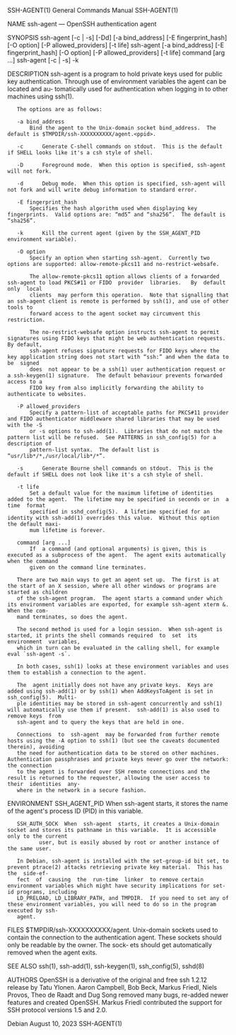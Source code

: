 SSH-AGENT(1)							    General Commands Manual							  SSH-AGENT(1)

NAME
       ssh-agent — OpenSSH authentication agent

SYNOPSIS
       ssh-agent [-c | -s] [-Dd] [-a bind_address] [-E fingerprint_hash] [-O option] [-P allowed_providers] [-t life]
       ssh-agent [-a bind_address] [-E fingerprint_hash] [-O option] [-P allowed_providers] [-t life] command [arg ...]
       ssh-agent [-c | -s] -k

DESCRIPTION
       ssh-agent  is a program to hold private keys used for public key authentication.	 Through use of environment variables the agent can be located and au‐
       tomatically used for authentication when logging in to other machines using ssh(1).

       The options are as follows:

       -a bind_address
	       Bind the agent to the Unix-domain socket bind_address.  The default is $TMPDIR/ssh-XXXXXXXXXX/agent.<ppid>.

       -c      Generate C-shell commands on stdout.  This is the default if SHELL looks like it's a csh style of shell.

       -D      Foreground mode.	 When this option is specified, ssh-agent will not fork.

       -d      Debug mode.  When this option is specified, ssh-agent will not fork and will write debug information to standard error.

       -E fingerprint_hash
	       Specifies the hash algorithm used when displaying key fingerprints.  Valid options are: “md5” and “sha256”.  The default is “sha256”.

       -k      Kill the current agent (given by the SSH_AGENT_PID environment variable).

       -O option
	       Specify an option when starting ssh-agent.  Currently two options are supported: allow-remote-pkcs11 and no-restrict-websafe.

	       The allow-remote-pkcs11 option allows clients of a forwarded ssh-agent to load PKCS#11 or FIDO  provider	 libraries.   By  default  only	 local
	       clients	may perform this operation.  Note that signalling that an ssh-agent client is remote is performed by ssh(1), and use of other tools to
	       forward access to the agent socket may circumvent this restriction.

	       The no-restrict-websafe option instructs ssh-agent to permit signatures using FIDO keys that might be web authentication requests.  By default,
	       ssh-agent refuses signature requests for FIDO keys where the key application string does not start with “ssh:” and when the data to  be	signed
	       does  not appear to be a ssh(1) user authentication request or a ssh-keygen(1) signature.  The default behaviour prevents forwarded access to a
	       FIDO key from also implicitly forwarding the ability to authenticate to websites.

       -P allowed_providers
	       Specify a pattern-list of acceptable paths for PKCS#11 provider and FIDO authenticator middleware shared libraries that may be used with the -S
	       or -s options to ssh-add(1).  Libraries that do not match the pattern list will be refused.  See PATTERNS in ssh_config(5) for a description of
	       pattern-list syntax.  The default list is “usr/lib*/*,/usr/local/lib*/*”.

       -s      Generate Bourne shell commands on stdout.  This is the default if SHELL does not look like it's a csh style of shell.

       -t life
	       Set a default value for the maximum lifetime of identities added to the agent.  The lifetime may be specified in seconds or in  a  time	format
	       specified in sshd_config(5).  A lifetime specified for an identity with ssh-add(1) overrides this value.	 Without this option the default maxi‐
	       mum lifetime is forever.

       command [arg ...]
	       If  a command (and optional arguments) is given, this is executed as a subprocess of the agent.	The agent exits automatically when the command
	       given on the command line terminates.

       There are two main ways to get an agent set up.	The first is at the start of an X session, where all other windows or programs are started as children
       of the ssh-agent program.  The agent starts a command under which its environment variables are exported, for example ssh-agent xterm &.	 When the com‐
       mand terminates, so does the agent.

       The second method is used for a login session.  When ssh-agent is started, it prints the shell commands required	 to  set  its  environment  variables,
       which in turn can be evaluated in the calling shell, for example eval `ssh-agent -s`.

       In both cases, ssh(1) looks at these environment variables and uses them to establish a connection to the agent.

       The  agent initially does not have any private keys.  Keys are added using ssh-add(1) or by ssh(1) when AddKeysToAgent is set in ssh_config(5).	Multi‐
       ple identities may be stored in ssh-agent concurrently and ssh(1) will automatically use them if present.  ssh-add(1) is also used to remove keys  from
       ssh-agent and to query the keys that are held in one.

       Connections  to	ssh-agent  may be forwarded from further remote hosts using the -A option to ssh(1) (but see the caveats documented therein), avoiding
       the need for authentication data to be stored on other machines.	 Authentication passphrases and private keys never go over the network: the connection
       to the agent is forwarded over SSH remote connections and the result is returned to the requester, allowing the user access to  their  identities  any‐
       where in the network in a secure fashion.

ENVIRONMENT
       SSH_AGENT_PID  When ssh-agent starts, it stores the name of the agent's process ID (PID) in this variable.

       SSH_AUTH_SOCK  When  ssh-agent  starts, it creates a Unix-domain socket and stores its pathname in this variable.  It is accessible only to the current
		      user, but is easily abused by root or another instance of the same user.

       In Debian, ssh-agent is installed with the set-group-id bit set, to prevent ptrace(2) attacks retrieving private key material.  This has	 the  side-ef‐
       fect  of	 causing  the  run-time	 linker	 to remove certain environment variables which might have security implications for set-id programs, including
       LD_PRELOAD, LD_LIBRARY_PATH, and TMPDIR.	 If you need to set any of these environment variables, you will need to do so in the program executed by ssh-
       agent.

FILES
       $TMPDIR/ssh-XXXXXXXXXX/agent.<ppid>
	       Unix-domain sockets used to contain the connection to the authentication agent.	These sockets should only be readable by the owner.  The sock‐
	       ets should get automatically removed when the agent exits.

SEE ALSO
       ssh(1), ssh-add(1), ssh-keygen(1), ssh_config(5), sshd(8)

AUTHORS
       OpenSSH is a derivative of the original and free ssh 1.2.12 release by Tatu Ylonen.  Aaron Campbell, Bob Beck, Markus Friedl,  Niels  Provos,  Theo  de
       Raadt and Dug Song removed many bugs, re-added newer features and created OpenSSH.  Markus Friedl contributed the support for SSH protocol versions 1.5
       and 2.0.

Debian									August 10, 2023								  SSH-AGENT(1)
